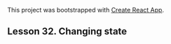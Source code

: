 This project was bootstrapped with [Create React App](https://github.com/facebook/create-react-app).

## Lesson 32. Changing state
